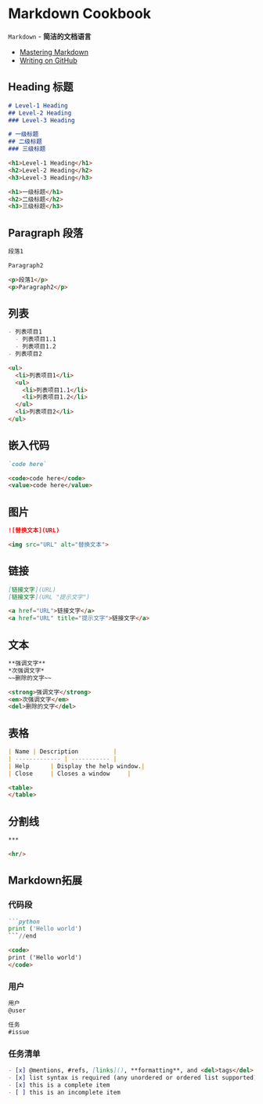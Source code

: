 # Markdown Cookbook

`Markdown` - **简洁的文档语言**

- [Mastering Markdown](https://guides.github.com/features/mastering-markdown/)
- [Writing on GitHub](https://help.github.com/categories/writing-on-github/)

## Heading 标题

```markdown
# Level-1 Heading
## Level-2 Heading
### Level-3 Heading

# 一级标题
## 二级标题
### 三级标题
```

```html
<h1>Level-1 Heading</h1>
<h2>Level-2 Heading</h2>
<h3>Level-3 Heading</h3>

<h1>一级标题</h1>
<h2>二级标题</h2>
<h3>三级标题</h3>
```

## Paragraph 段落

```markdown
段落1

Paragraph2
```

```html
<p>段落1</p>
<p>Paragraph2</p>
```

## 列表

```markdown
- 列表项目1
  - 列表项目1.1
  - 列表项目1.2
- 列表项目2
```

```html
<ul>
  <li>列表项目1</li>
  <ul>
    <li>列表项目1.1</li>
    <li>列表项目1.2</li>
  </ul>
  <li>列表项目2</li>
</ul>
```

## 嵌入代码

```markdown
`code here`
```

```html
<code>code here</code>
<value>code here</value>
```

## 图片

```markdown
![替换文本](URL)
```

```html
<img src="URL" alt="替换文本">
```

## 链接

```markdown
[链接文字](URL)
[链接文字](URL "提示文字")
```

```html
<a href="URL">链接文字</a>
<a href="URL" title="提示文字">链接文字</a>
```

## 文本

```markdown
**强调文字**
*次强调文字*
~~删除的文字~~
```

```html
<strong>强调文字</strong>
<em>次强调文字</em>
<del>删除的文字</del>
```

## 表格

```markdown
| Name | Description          |
| ------------- | ----------- |
| Help      | Display the help window.|
| Close     | Closes a window     |
```

```html
<table>
</table>
```

## 分割线
```markdown
***
```

```html
<hr/>
```

## Markdown拓展

### 代码段

```markdown
```python
print ('Hello world')
```//end
```

```html
<code>
print ('Hello world')
</code>
```

### 用户

```markdown
用户
@user

任务
#issue
```

### 任务清单

```markdown
- [x] @mentions, #refs, [links](), **formatting**, and <del>tags</del> are supported
- [x] list syntax is required (any unordered or ordered list supported)
- [x] this is a complete item
- [ ] this is an incomplete item
```
